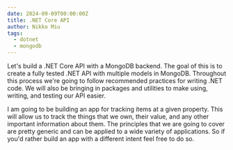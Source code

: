 ```yaml
---
date: 2024-09-09T00:00:00Z
title: .NET Core API
author: Nikko Miu
tags:
  - dotnet
  - mongodb
---
```


Let's build a .NET Core API with a MongoDB backend. The goal of this is to create a fully tested .NET API with multiple
models in MongoDB. Throughout this process we're going to follow recommended practices for writing .NET code. We will
also be bringing in packages and utilities to make using, writing, and testing our API easier.

<!--more-->

I am going to be building an app for tracking items at a given property. This will allow us to track the things that we
own, their value, and any other important information about them. The principles that we are going to cover are pretty
generic and can be applied to a wide variety of applications. So if you'd rather build an app with a different intent
feel free to do so.
